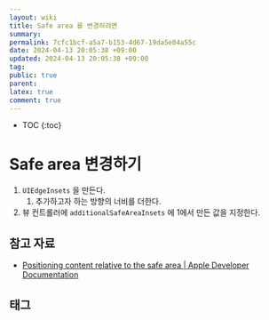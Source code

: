 ```yaml
---
layout: wiki
title: Safe area 를 변경하려면
summary: 
permalink: 7cfc1bcf-a5a7-b153-4d67-19da5e04a55c
date: 2024-04-13 20:05:38 +09:00
updated: 2024-04-13 20:05:38 +09:00
tag: 
public: true
parent: 
latex: true
comment: true
---
```


* TOC
{:toc}

# Safe area 변경하기

1. `UIEdgeInsets` 을 만든다.
	1. 추가하고자 하는 방향의 너비를 더한다.
2. 뷰 컨트롤러에 `additionalSafeAreaInsets` 에 1에서 만든 값을 지정한다.

## 참고 자료

- [Positioning content relative to the safe area | Apple Developer Documentation](https://developer.apple.com/documentation/uikit/uiview/positioning_content_relative_to_the_safe_area)

## 태그

